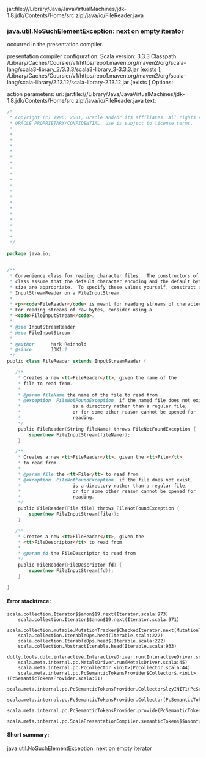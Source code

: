 jar:file:///Library/Java/JavaVirtualMachines/jdk-1.8.jdk/Contents/Home/src.zip!/java/io/FileReader.java
### java.util.NoSuchElementException: next on empty iterator

occurred in the presentation compiler.

presentation compiler configuration:
Scala version: 3.3.3
Classpath:
<HOME>/Library/Caches/Coursier/v1/https/repo1.maven.org/maven2/org/scala-lang/scala3-library_3/3.3.3/scala3-library_3-3.3.3.jar [exists ], <HOME>/Library/Caches/Coursier/v1/https/repo1.maven.org/maven2/org/scala-lang/scala-library/2.13.12/scala-library-2.13.12.jar [exists ]
Options:



action parameters:
uri: jar:file:///Library/Java/JavaVirtualMachines/jdk-1.8.jdk/Contents/Home/src.zip!/java/io/FileReader.java
text:
```scala
/*
 * Copyright (c) 1996, 2001, Oracle and/or its affiliates. All rights reserved.
 * ORACLE PROPRIETARY/CONFIDENTIAL. Use is subject to license terms.
 *
 *
 *
 *
 *
 *
 *
 *
 *
 *
 *
 *
 *
 *
 *
 *
 *
 *
 *
 *
 */

package java.io;


/**
 * Convenience class for reading character files.  The constructors of this
 * class assume that the default character encoding and the default byte-buffer
 * size are appropriate.  To specify these values yourself, construct an
 * InputStreamReader on a FileInputStream.
 *
 * <p><code>FileReader</code> is meant for reading streams of characters.
 * For reading streams of raw bytes, consider using a
 * <code>FileInputStream</code>.
 *
 * @see InputStreamReader
 * @see FileInputStream
 *
 * @author      Mark Reinhold
 * @since       JDK1.1
 */
public class FileReader extends InputStreamReader {

   /**
    * Creates a new <tt>FileReader</tt>, given the name of the
    * file to read from.
    *
    * @param fileName the name of the file to read from
    * @exception  FileNotFoundException  if the named file does not exist,
    *                   is a directory rather than a regular file,
    *                   or for some other reason cannot be opened for
    *                   reading.
    */
    public FileReader(String fileName) throws FileNotFoundException {
        super(new FileInputStream(fileName));
    }

   /**
    * Creates a new <tt>FileReader</tt>, given the <tt>File</tt>
    * to read from.
    *
    * @param file the <tt>File</tt> to read from
    * @exception  FileNotFoundException  if the file does not exist,
    *                   is a directory rather than a regular file,
    *                   or for some other reason cannot be opened for
    *                   reading.
    */
    public FileReader(File file) throws FileNotFoundException {
        super(new FileInputStream(file));
    }

   /**
    * Creates a new <tt>FileReader</tt>, given the
    * <tt>FileDescriptor</tt> to read from.
    *
    * @param fd the FileDescriptor to read from
    */
    public FileReader(FileDescriptor fd) {
        super(new FileInputStream(fd));
    }

}

```



#### Error stacktrace:

```
scala.collection.Iterator$$anon$19.next(Iterator.scala:973)
	scala.collection.Iterator$$anon$19.next(Iterator.scala:971)
	scala.collection.mutable.MutationTracker$CheckedIterator.next(MutationTracker.scala:76)
	scala.collection.IterableOps.head(Iterable.scala:222)
	scala.collection.IterableOps.head$(Iterable.scala:222)
	scala.collection.AbstractIterable.head(Iterable.scala:933)
	dotty.tools.dotc.interactive.InteractiveDriver.run(InteractiveDriver.scala:168)
	scala.meta.internal.pc.MetalsDriver.run(MetalsDriver.scala:45)
	scala.meta.internal.pc.PcCollector.<init>(PcCollector.scala:44)
	scala.meta.internal.pc.PcSemanticTokensProvider$Collector$.<init>(PcSemanticTokensProvider.scala:61)
	scala.meta.internal.pc.PcSemanticTokensProvider.Collector$lzyINIT1(PcSemanticTokensProvider.scala:61)
	scala.meta.internal.pc.PcSemanticTokensProvider.Collector(PcSemanticTokensProvider.scala:61)
	scala.meta.internal.pc.PcSemanticTokensProvider.provide(PcSemanticTokensProvider.scala:90)
	scala.meta.internal.pc.ScalaPresentationCompiler.semanticTokens$$anonfun$1(ScalaPresentationCompiler.scala:110)
```
#### Short summary: 

java.util.NoSuchElementException: next on empty iterator